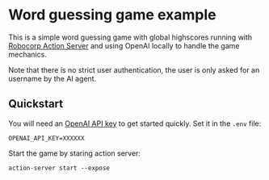 # Word guessing game example

This is a simple word guessing game with global highscores running with [Robocorp Action Server](https://github.com/robocorp/robo/tree/master/action_server/docs#readme) and using OpenAI locally to handle the game mechanics.

Note that there is no strict user authentication, the user is only asked for an username by the AI agent.

## Quickstart

You will need an [OpenAI API key](https://help.openai.com/en/articles/4936850-where-do-i-find-my-api-key) to get started quickly. Set it in the `.env` file:

```shell
OPENAI_API_KEY=XXXXXX
```

Start the game by staring action server:

```shell
action-server start --expose
```

